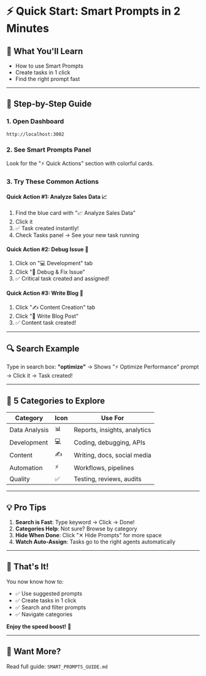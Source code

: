 # ⚡ Quick Start: Smart Prompts in 2 Minutes

## 🎯 What You'll Learn
- How to use Smart Prompts
- Create tasks in 1 click
- Find the right prompt fast

---

## 🚀 Step-by-Step Guide

### **1. Open Dashboard**
```
http://localhost:3002
```

### **2. See Smart Prompts Panel**
Look for the "⚡ Quick Actions" section with colorful cards.

### **3. Try These Common Actions**

#### **Quick Action #1: Analyze Sales Data** 📈
1. Find the blue card with "📈 Analyze Sales Data"
2. Click it
3. ✅ Task created instantly!
4. Check Tasks panel → See your new task running

#### **Quick Action #2: Debug Issue** 🐛
1. Click on "💻 Development" tab
2. Click "🐛 Debug & Fix Issue"  
3. ✅ Critical task created and assigned!

#### **Quick Action #3: Write Blog** 📝
1. Click "✍️ Content Creation" tab
2. Click "📝 Write Blog Post"
3. ✅ Content task created!

---

## 🔍 Search Example

Type in search box: **"optimize"**
→ Shows "⚡ Optimize Performance" prompt
→ Click it → Task created!

---

## 🎨 5 Categories to Explore

| Category | Icon | Use For |
|----------|------|---------|
| Data Analysis | 📊 | Reports, insights, analytics |
| Development | 💻 | Coding, debugging, APIs |
| Content | ✍️ | Writing, docs, social media |
| Automation | ⚡ | Workflows, pipelines |
| Quality | ✅ | Testing, reviews, audits |

---

## 💡 Pro Tips

1. **Search is Fast**: Type keyword → Click → Done!
2. **Categories Help**: Not sure? Browse by category
3. **Hide When Done**: Click "✕ Hide Prompts" for more space
4. **Watch Auto-Assign**: Tasks go to the right agents automatically

---

## 🎉 That's It!

You now know how to:
- ✅ Use suggested prompts
- ✅ Create tasks in 1 click
- ✅ Search and filter prompts
- ✅ Navigate categories

**Enjoy the speed boost!** 🚀

---

## 📖 Want More?

Read full guide: `SMART_PROMPTS_GUIDE.md`
